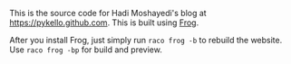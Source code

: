 This is the source code for Hadi Moshayedi's blog at https://pykello.github.com.
This is built using [Frog](https://docs.racket-lang.org/frog/index.html).

After you install Frog, just simply run `raco frog -b` to rebuild the website.
Use `raco frog -bp` for build and preview.
